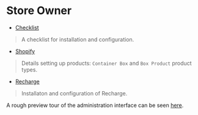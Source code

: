 # Store Owner

* <a href="/owner-checklist"
data-page="/owner-checklist" title="Checklist">
Checklist
</a>

  > A checklist for installation and configuration.

* <a href="/owner-shopify"
data-page="/owner-shopify" title="Shopify">
Shopify
</a>

  > Details setting up products: `Container Box` and `Box Product` product types.

* <a href="/owner-recharge"
data-page="/owner-recharge" title="Recharge">
Recharge
</a>

  > Installaton and configuration of Recharge.

A rough preview tour of the administration interface can be seen [here](https://drive.google.com/file/d/16zMoHqAO5WtjadNIKKByToAedoXWEjWU/view?usp=sharing).

